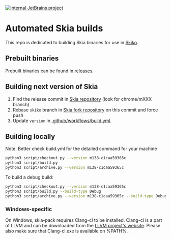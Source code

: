 [![internal JetBrains project](https://jb.gg/badges/internal.svg)](https://confluence.jetbrains.com/display/ALL/JetBrains+on+GitHub)
# Automated Skia builds

This repo is dedicated to building Skia binaries for use in [Skiko](https://github.com/JetBrains/skiko).

## Prebuilt binaries

Prebuilt binaries can be found [in releases](https://github.com/JetBrains/skia-pack/releases).

## Building next version of Skia

1. Find the release commit in [Skia repository](https://github.com/google/skia) (look for chrome/mXXX branch)
2. Rebase `skiko` branch in [Skia fork repository](https://github.com/JetBrains/skia) on this commit and force push
3. Update `version` in [.github/workflows/build.yml](https://github.com/JetBrains/skia-pack/blob/master/.github/workflows/build.yml).

## Building locally

Note: Better check build.yml for the detailed command for your machine

```sh
python3 script/checkout.py --version m138-c1caa59365c
python3 script/build.py
python3 script/archive.py --version m138-c1caa59365c
```

To build a debug build:

```sh
python3 script/checkout.py --version m138-c1caa59365c
python3 script/build.py --build-type Debug
python3 script/archive.py --version m138-c1caa59365c --build-type Debug
```

### Windows-specific

On Windows, skia-pack requires Clang-cl to be installed. Clang-cl is a part of LLVM and can be downloaded from the [LLVM project's website](https://releases.llvm.org/). Please also make sure that Clang-cl.exe is available on %PATH%.
